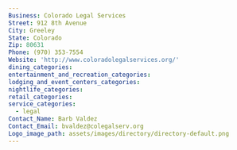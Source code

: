 ```yaml
---
Business: Colorado Legal Services
Street: 912 8th Avenue
City: Greeley
State: Colorado
Zip: 80631
Phone: (970) 353-7554
Website: 'http://www.coloradolegalservices.org/'
dining_categories:
entertainment_and_recreation_categories:
lodging_and_event_centers_categories:
nightlife_categories:
retail_categories:
service_categories:
  - legal
Contact_Name: Barb Valdez
Contact_Email: bvaldez@colegalserv.org
Logo_image_path: assets/images/directory/directory-default.png
---
```



